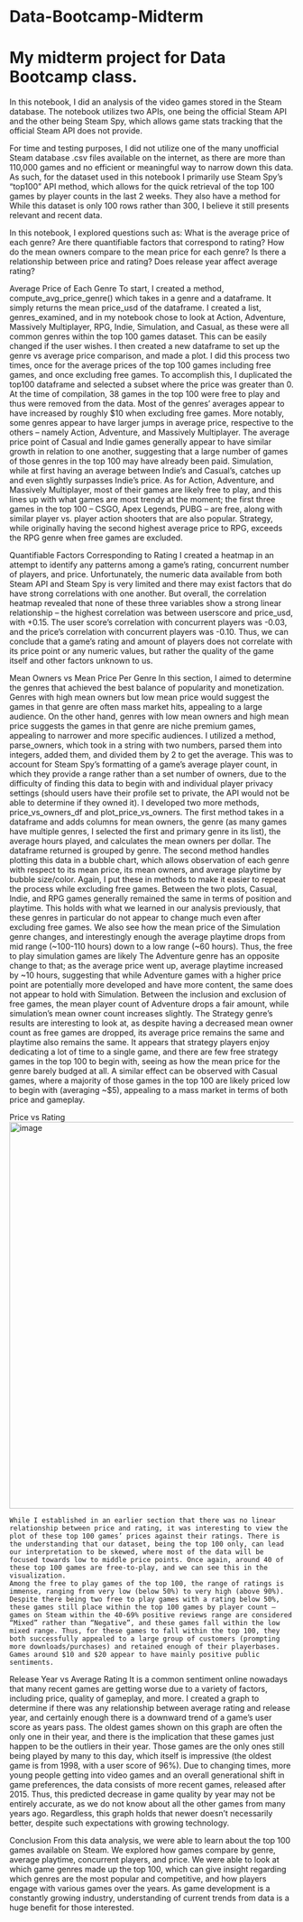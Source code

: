 # Data-Bootcamp-Midterm
My midterm project for Data Bootcamp class. 
===

In this notebook, I did an analysis of the video games stored in the Steam database. The notebook utilizes two APIs, one being the official Steam API and the other being Steam Spy, which allows game stats tracking that the official Steam API does not provide.

For time and testing purposes, I did not utilize one of the many unofficial Steam database .csv files available on the internet, as there are more than 110,000 games and no efficient or meaningful way to narrow down this data. As such, for the dataset used in this notebook I primarily use Steam Spy’s “top100” API method, which allows for the quick retrieval of the top 100 games by player counts in the last 2 weeks. They also have a method for  While this dataset is only 100 rows rather than 300, I believe it still presents relevant and recent data.

In this notebook, I explored questions such as:
What is the average price of each genre?
Are there quantifiable factors that correspond to rating?
How do the mean owners compare to the mean price for each genre?
Is there a relationship between price and rating?
Does release year affect average rating?

Average Price of Each Genre
	To start, I created a method, compute_avg_price_genre() which takes in a genre and a dataframe. It simply returns the mean price_usd of the dataframe. I created a list, genres_examined, and in my notebook chose to look at Action, Adventure, Massively Multiplayer, RPG, Indie, Simulation, and Casual, as these were all common genres within the top 100 games dataset. This can be easily changed if the user wishes. I then created a new dataframe to set up the genre vs average price comparison, and made a plot.
	I did this process two times, once for the average prices of the top 100 games including free games, and once excluding free games. To accomplish this, I duplicated the top100 dataframe and selected a subset where the price was greater than 0. At the time of compilation, 38 games in the top 100 were free to play and thus were removed from the data. 
Most of the genres’ averages appear to have increased by roughly $10 when excluding free games. More notably, some genres appear to have larger jumps in average price, respective to the others – namely Action, Adventure, and Massively Multiplayer. The average price point of Casual and Indie games generally appear to have similar growth in relation to one another, suggesting that a large number of games of those genres in the top 100 may have already been paid. 
Simulation, while at first having an average between Indie’s and Casual’s, catches up and even slightly surpasses Indie’s price. As for Action, Adventure, and Massively Multiplayer, most of their games are likely free to play, and this lines up with what games are most trendy at the moment; the first three games in the top 100 – CSGO, Apex Legends, PUBG – are free, along with similar player vs. player action shooters that are also popular. Strategy, while originally having the second highest average price to RPG, exceeds the RPG genre when free games are excluded.

Quantifiable Factors Corresponding to Rating
	I created a heatmap in an attempt to identify any patterns among a game’s rating, concurrent number of players, and price. Unfortunately, the numeric data available from both Steam API and Steam Spy is very limited and there may exist factors that do have strong correlations with one another. But overall, the correlation heatmap revealed that none of these three variables show a strong linear relationship – the highest correlation was between userscore and price_usd, with +0.15. The user score’s correlation with concurrent players was -0.03, and the price’s correlation with concurrent players was -0.10. Thus, we can conclude that a game’s rating and amount of players does not correlate with its price point or any numeric values, but rather the quality of the game itself and other factors unknown to us.

Mean Owners vs Mean Price Per Genre
	In this section, I aimed to determine the genres that achieved the best balance of popularity and monetization. Genres with high mean owners but low mean price would suggest the games in that genre are often mass market hits, appealing to a large audience. On the other hand, genres with low mean owners and high mean price suggests the games in that genre are niche premium games, appealing to narrower and more specific audiences.
	I utilized a method, parse_owners, which took in a string with two numbers, parsed them into integers, added them, and divided them by 2 to get the average. This was to account for Steam Spy’s formatting of a game’s average player count, in which they provide a range rather than a set number of owners, due to the difficulty of finding this data to begin with and individual player privacy settings (should users have their profile set to private, the API would not be able to determine if they owned it).
	I developed two more methods, price_vs_owners_df and plot_price_vs_owners. The first method takes in a dataframe and adds columns for mean owners, the genre (as many games have multiple genres, I selected the first and primary genre in its list), the average hours played, and calculates the mean owners per dollar. The dataframe returned is grouped by genre. The second method handles plotting this data in a bubble chart, which allows observation of each genre with respect to its mean price, its mean owners, and average playtime by bubble size/color. Again, I put these in methods to make it easier to repeat the process while excluding free games. 
	Between the two plots, Casual, Indie, and RPG games generally remained the same in terms of position and playtime. This holds with what we learned in our analysis previously, that these genres in particular do not appear to change much even after excluding free games. 
We also see how the mean price of the Simulation genre changes, and interestingly enough the average playtime drops from mid range (~100-110 hours) down to a low range (~60 hours). Thus, the free to play simulation games are likely The Adventure genre has an opposite change to that; as the average price went up, average playtime increased by ~10 hours, suggesting that while Adventure games with a higher price point are potentially more developed and have more content, the same does not appear to hold with Simulation. Between the inclusion and exclusion of free games, the mean player count of Adventure drops a fair amount, while simulation’s mean owner count increases slightly. 
	The Strategy genre’s results are interesting to look at, as despite having a decreased mean owner count as free games are dropped, its average price remains the same and playtime also remains the same. It appears that strategy players enjoy dedicating a lot of time to a single game, and there are few free strategy games in the top 100 to begin with, seeing as how the mean price for the genre barely budged at all. A similar effect can be observed with Casual games, where a majority of those games in the top 100 are likely priced low to begin with (averaging ~$5), appealing to a mass market in terms of both price and gameplay. 

Price vs Rating
<img width="852" height="686" alt="image" src="https://github.com/user-attachments/assets/2442b4dd-8b7e-4b44-bae3-c625e11e9914" />

	While I established in an earlier section that there was no linear relationship between price and rating, it was interesting to view the plot of these top 100 games’ prices against their ratings. There is the understanding that our dataset, being the top 100 only, can lead our interpretation to be skewed, where most of the data will be focused towards low to middle price points. Once again, around 40 of these top 100 games are free-to-play, and we can see this in the visualization. 
	Among the free to play games of the top 100, the range of ratings is immense, ranging from very low (below 50%) to very high (above 90%). Despite there being two free to play games with a rating below 50%, these games still place within the top 100 games by player count – games on Steam within the 40-69% positive reviews range are considered “Mixed” rather than “Negative”, and these games fall within the low mixed range. Thus, for these games to fall within the top 100, they both successfully appealed to a large group of customers (prompting more downloads/purchases) and retained enough of their playerbases. Games around $10 and $20 appear to have mainly positive public sentiments. 

Release Year vs Average Rating
	It is a common sentiment online nowadays that many recent games are getting worse due to a variety of factors, including price, quality of gameplay, and more. I created a graph to determine if there was any relationship between average rating and release year, and certainly enough there is a downward trend of a game’s user score as years pass. 
	The oldest games shown on this graph are often the only one in their year, and there is the implication that these games just happen to be the outliers in their year. Those games are the only ones still being played by many to this day, which itself is impressive (the oldest game is from 1998, with a user score of 96%). Due to changing times, more young people getting into video games and an overall generational shift in game preferences, the data consists of more recent games, released after 2015. Thus, this predicted decrease in game quality by year may not be entirely accurate, as we do not know about all the other games from many years ago. Regardless, this graph holds that newer doesn’t necessarily better, despite such expectations with growing technology.

Conclusion
	From this data analysis, we were able to learn about the top 100 games available on Steam. We explored how games compare by genre, average playtime, concurrent players, and price. We were able to look at which game genres made up the top 100, which can give insight regarding which genres are the most popular and competitive, and how players engage with various games over the years. As game development is a constantly growing industry, understanding of current trends from data is a huge benefit for those interested.
